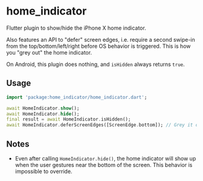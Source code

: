 # home_indicator

Flutter plugin to show/hide the iPhone X home indicator.

Also features an API to "defer" screen edges, i.e. require a second swipe-in from the top/bottom/left/right before OS behavior is triggered. This is how you "grey out" the home indicator.

On Android, this plugin does nothing, and `isHidden` always returns `true`.

## Usage

```dart
import 'package:home_indicator/home_indicator.dart';

await HomeIndicator.show();
await HomeIndicator.hide();
final result = await HomeIndicator.isHidden();
await HomeIndicator.deferScreenEdges([ScreenEdge.bottom]); // Grey it out
```

## Notes
* Even after calling `HomeIndicator.hide()`, the home indicator will show up when the user gestures near the bottom of the screen. This behavior is impossible to override.
